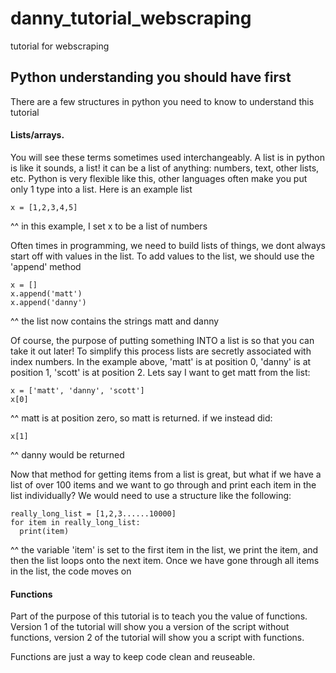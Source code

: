 # danny_tutorial_webscraping
tutorial for webscraping


## Python understanding you should have first

There are a few structures in python you need to know to understand this tutorial


#### Lists/arrays.  

You will see these terms sometimes used interchangeably.  A list is in python is like it sounds, a list! it can be a list of anything: numbers, text, other lists, etc.  Python is very flexible like this, other languages often make you put only 1 type into a list.  Here is an example list
```
x = [1,2,3,4,5]
```
^^ in this example, I set x to be a list of numbers

Often times in programming, we need to build lists of things, we dont always start off with values in the list.  To add values to the list, we should use the 'append' method
```
x = []
x.append('matt')
x.append('danny')
```
^^ the list now contains the strings matt and danny

Of course, the purpose of putting something INTO a list is so that you can take it out later! To simplify this process lists are secretly associated with index numbers.  In the example above, 'matt' is at position 0, 'danny' is at position 1, 'scott' is at position 2.  Lets say I want to get matt from the list:
```
x = ['matt', 'danny', 'scott']
x[0]
```
^^ matt is at position zero, so matt is returned.  if we instead did:
```
x[1]
```
^^ danny would be returned

Now that method for getting items from a list is great, but what if we have a list of over 100 items and we want to go through and print each item in the list individually?  We would need to use a structure like the following:
```
really_long_list = [1,2,3......10000]
for item in really_long_list:
  print(item)
```
^^ the variable 'item' is set to the first item in the list, we print the item, and then the list loops onto the next item.  Once we have gone through all items in the list, the code moves on

#### Functions

Part of the purpose of this tutorial is to teach you the value of functions.  Version 1 of the tutorial will show you a version of the script without functions, version 2 of the tutorial will show you a script with functions.

Functions are just a way to keep code clean and reuseable.   

